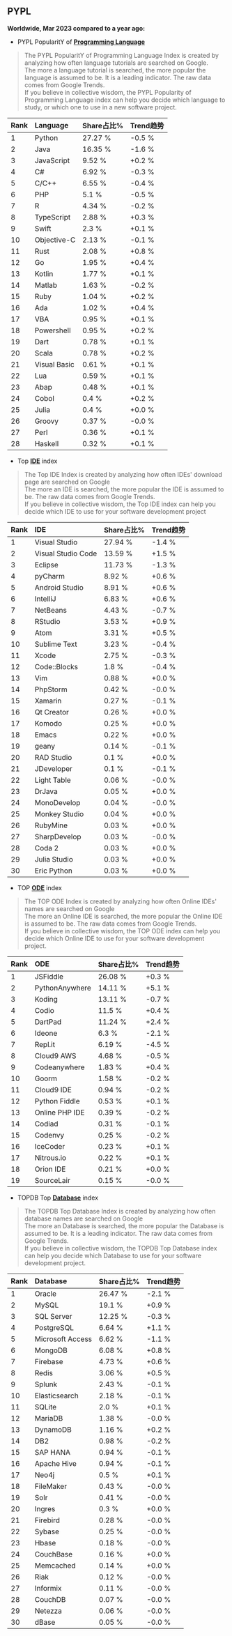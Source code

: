 ## PYPL

**Worldwide, Mar 2023 compared to a year ago:**  

- PYPL PopularitY of [**Programming Language**](https://pypl.github.io/PYPL.html)
>The PYPL PopularitY of Programming Language Index is created by analyzing how often language tutorials are searched on Google.    
The more a language tutorial is searched, the more popular the language is assumed to be. It is a leading indicator. The raw data comes from Google Trends.  
If you believe in collective wisdom, the PYPL Popularity of Programming Language index can help you decide which language to study, or which one to use in a new software project.  


|Rank|Language|Share占比%|Trend趋势|
|:----|:----|:----|:----|
|1|Python|27.27 %|-0.5 %
|2|Java|16.35 %|-1.6 %
|3|JavaScript|9.52 %|+0.2 %
|4|C#|6.92 %|-0.3 %
|5|C/C++|6.55 %|-0.4 %
|6|PHP|5.1 %|-0.5 %
|7|R|4.34 %|-0.2 %
|8|TypeScript|2.88 %|+0.3 %
|9|Swift|2.3 %|+0.1 %
|10|Objective-C|2.13 %|-0.1 %
|11|Rust|2.08 %|+0.8 %
|12|Go|1.95 %|+0.4 %
|13|Kotlin|1.77 %|+0.1 %
|14|Matlab|1.63 %|-0.2 %
|15|Ruby|1.04 %|+0.2 %
|16|Ada|1.02 %|+0.4 %
|17|VBA|0.95 %|+0.1 %
|18|Powershell|0.95 %|+0.2 %
|19|Dart|0.78 %|+0.1 %
|20|Scala|0.78 %|+0.2 %
|21|Visual Basic|0.61 %|+0.1 %
|22|Lua|0.59 %|+0.1 %
|23|Abap|0.48 %|+0.1 %
|24|Cobol|0.4 %|+0.2 %
|25|Julia|0.4 %|+0.0 %
|26|Groovy|0.37 %|-0.0 %
|27|Perl|0.36 %|+0.1 %
|28|Haskell|0.32 %|+0.1 %

- Top [**IDE**](https://pypl.github.io/IDE.html) index  
>The Top IDE Index is created by analyzing how often IDEs' download page are searched on Google  
The more an IDE is searched, the more popular the IDE is assumed to be. The raw data comes from Google Trends.  
If you believe in collective wisdom, the Top IDE index can help you decide which IDE to use for your software development project  

|Rank|IDE|Share占比%|Trend趋势|
|:----|:----|:----|:----|
|1|Visual Studio|27.94 %|-1.4 %
|2|Visual Studio Code|13.59 %|+1.5 %
|3|Eclipse|11.73 %|-1.3 %
|4|pyCharm|8.92 %|+0.6 %
|5|Android Studio|8.91 %|+0.6 %
|6|IntelliJ|6.83 %|+0.6 %
|7|NetBeans|4.43 %|-0.7 %
|8|RStudio|3.53 %|+0.9 %
|9|Atom|3.31 %|+0.5 %
|10|Sublime Text|3.23 %|-0.4 %
|11|Xcode|2.75 %|-0.3 %
|12|Code::Blocks|1.8 %|-0.4 %
|13|Vim|0.88 %|+0.0 %
|14|PhpStorm|0.42 %|-0.0 %
|15|Xamarin|0.27 %|-0.1 %
|16|Qt Creator|0.26 %|+0.0 %
|17|Komodo|0.25 %|+0.0 %
|18|Emacs|0.22 %|+0.0 %
|19|geany|0.14 %|-0.1 %
|20|RAD Studio|0.1 %|+0.0 %
|21|JDeveloper|0.1 %|-0.1 %
|22|Light Table|0.06 %|-0.0 %
|23|DrJava|0.05 %|+0.0 %
|24|MonoDevelop|0.04 %|-0.0 %
|25|Monkey Studio|0.04 %|+0.0 %
|26|RubyMine|0.03 %|+0.0 %
|27|SharpDevelop|0.03 %|-0.0 %
|28|Coda 2|0.03 %|+0.0 %
|29|Julia Studio|0.03 %|+0.0 %
|30|Eric Python|0.03 %|+0.0 %

- TOP [**ODE**](https://pypl.github.io/ODE.html) index
>The TOP ODE Index is created by analyzing how often Online IDEs' names are searched on Google    
The more an Online IDE is searched, the more popular the Online IDE is assumed to be. The raw data comes from Google Trends.  
If you believe in collective wisdom, the TOP ODE index can help you decide which Online IDE to use for your software development project.

|Rank|ODE|Share占比%|Trend趋势|
|:----|:----|:----|:----|
|1|JSFiddle|26.08 %|+0.3 %
|2|PythonAnywhere|14.11 %|+5.1 %
|3|Koding|13.11 %|-0.7 %
|4|Codio|11.5 %|+0.4 %
|5|DartPad|11.24 %|+2.4 %
|6|Ideone|6.3 %|-2.1 %
|7|Repl.it|6.19 %|-4.5 %
|8|Cloud9 AWS|4.68 %|-0.5 %
|9|Codeanywhere|1.83 %|+0.4 %
|10|Goorm|1.58 %|-0.2 %
|11|Cloud9 IDE|0.94 %|-0.2 %
|12|Python Fiddle|0.53 %|+0.1 %
|13|Online PHP IDE|0.39 %|-0.2 %
|14|Codiad|0.31 %|-0.1 %
|15|Codenvy|0.25 %|-0.2 %
|16|IceCoder|0.23 %|+0.1 %
|17|Nitrous.io|0.22 %|+0.1 %
|18|Orion IDE|0.21 %|+0.0 %
|19|SourceLair|0.15 %|-0.0 %

- TOPDB Top [**Database**](https://pypl.github.io/DB.html) index
>The TOPDB Top Database Index is created by analyzing how often database names are searched on Google  
The more an Database is searched, the more popular the Database is assumed to be. It is a leading indicator. The raw data comes from Google Trends.  
If you believe in collective wisdom, the TOPDB Top Database index can help you decide which Database to use for your software development project.   

|Rank|Database|Share占比%|Trend趋势|
|:----|:----|:----|:----|
|1|Oracle|26.47 %|-2.1 %
|2|MySQL|19.1 %|+0.9 %
|3|SQL Server|12.25 %|-0.3 %
|4|PostgreSQL|6.64 %|+1.1 %
|5|Microsoft Access|6.62 %|-1.1 %
|6|MongoDB|6.08 %|+0.8 %
|7|Firebase|4.73 %|+0.6 %
|8|Redis|3.06 %|+0.5 %
|9|Splunk|2.43 %|-0.1 %
|10|Elasticsearch|2.18 %|-0.1 %
|11|SQLite|2.0 %|+0.1 %
|12|MariaDB|1.38 %|-0.0 %
|13|DynamoDB|1.16 %|+0.2 %
|14|DB2|0.98 %|-0.2 %
|15|SAP HANA|0.94 %|-0.1 %
|16|Apache Hive|0.94 %|-0.1 %
|17|Neo4j|0.5 %|+0.1 %
|18|FileMaker|0.43 %|-0.0 %
|19|Solr|0.41 %|-0.0 %
|20|Ingres|0.3 %|+0.0 %
|21|Firebird|0.28 %|-0.0 %
|22|Sybase|0.25 %|-0.0 %
|23|Hbase|0.18 %|-0.0 %
|24|CouchBase|0.16 %|+0.0 %
|25|Memcached|0.14 %|+0.0 %
|26|Riak|0.12 %|-0.0 %
|27|Informix|0.11 %|-0.0 %
|28|CouchDB|0.07 %|-0.0 %
|29|Netezza|0.06 %|-0.0 %
|30|dBase|0.05 %|-0.0 %


